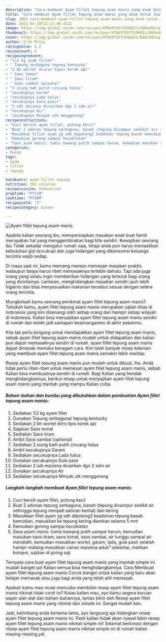 ```yaml
---
description: "Cara membuat Ayam fillet tepung asam manis yang enak Untuk Jualan"
title: "Cara membuat Ayam fillet tepung asam manis yang enak Untuk Jualan"
slug: 1063-cara-membuat-ayam-fillet-tepung-asam-manis-yang-enak-untuk-jualan
date: 2021-04-10T12:11:49.411Z
image: https://img-global.cpcdn.com/recipes/dfb69f45f359b021/680x482cq70/ayam-fillet-tepung-asam-manis-foto-resep-utama.jpg
thumbnail: https://img-global.cpcdn.com/recipes/dfb69f45f359b021/680x482cq70/ayam-fillet-tepung-asam-manis-foto-resep-utama.jpg
cover: https://img-global.cpcdn.com/recipes/dfb69f45f359b021/680x482cq70/ayam-fillet-tepung-asam-manis-foto-resep-utama.jpg
author: Erik McCoy
ratingvalue: 4.2
reviewcount: 4
recipeingredient:
- "1/2 kg ayam fillet"
- " Tepung serbaguna tepung kentucky"
- "2 bh wortel diiris tipis korek api"
- " Saos tomat"
- " Saos tiram"
- " Saos sambal optional"
- "2 siung bwh putih cincang halus"
- "secukupnya Garam"
- "secukupnya Lada halus"
- "secukupnya Gula pasir"
- "2 sdt maizena dicairkan dgn 2 sdm air"
- "secukupnya Air"
- "secukupnya Minyak utk menggoreng"
recipeinstructions:
- "Cuci bersih ayam fillet, potong kecil"
- "Buat 2 adonan tepung serbaguna, basah (tepung dicampur sedikit air sehingga tepung menjadi adonan kental) dan kering"
- "Masukkan fillet ayam yg sdh dipotong2 keadonan tepung basah kemudian, masukkan ke tepung kering diamkan selama 5 mnt"
- "Kemudian goreng sampai kecoklatan"
- "Saos asam manis: tumis bawang putih sampai harum, kemudian masukan saos tiram, saos tomat, saos sambal, air tunggu sampai air mendidih, kemudian masukkan wortel, garam, lada, gula pasir setelah hampir matang masukkan cairan maizena aduk² sebentar, matikan kompor, sajikan di piring saji"
categories:
- Resep
tags:
- ayam
- fillet
- tepung

katakunci: ayam fillet tepung 
nutrition: 162 calories
recipecuisine: Indonesian
preptime: "PT11M"
cooktime: "PT59M"
recipeyield: "3"
recipecategory: Dinner

---
```



![Ayam fillet tepung asam manis](https://img-global.cpcdn.com/recipes/dfb69f45f359b021/680x482cq70/ayam-fillet-tepung-asam-manis-foto-resep-utama.jpg)

Apabila kalian seorang ibu, mempersiapkan masakan enak buat famili merupakan hal yang menggembirakan bagi kita sendiri. Kewajiban seorang ibu Tidak sekadar mengatur rumah saja, tetapi anda pun harus memastikan kebutuhan gizi tercukupi dan juga hidangan yang dikonsumsi keluarga tercinta wajib sedap.

Di masa  saat ini, kamu memang mampu memesan masakan praktis walaupun tanpa harus ribet memasaknya terlebih dahulu. Tapi ada juga orang yang selalu ingin memberikan hidangan yang terlezat bagi orang yang dicintainya. Lantaran, menghidangkan masakan sendiri jauh lebih higienis dan bisa menyesuaikan makanan tersebut sesuai dengan selera orang tercinta. 



Mungkinkah kamu seorang penikmat ayam fillet tepung asam manis?. Tahukah kamu, ayam fillet tepung asam manis merupakan sajian khas di Indonesia yang kini disenangi oleh setiap orang dari hampir setiap wilayah di Indonesia. Kalian bisa menyajikan ayam fillet tepung asam manis sendiri di rumah dan boleh jadi santapan kesenanganmu di akhir pekanmu.

Kita tak perlu bingung untuk mendapatkan ayam fillet tepung asam manis, sebab ayam fillet tepung asam manis mudah untuk didapatkan dan kalian pun dapat memasaknya sendiri di rumah. ayam fillet tepung asam manis dapat dimasak memalui beragam cara. Kini telah banyak resep kekinian yang membuat ayam fillet tepung asam manis semakin lebih mantap.

Resep ayam fillet tepung asam manis pun mudah untuk dibuat, lho. Anda tidak perlu ribet-ribet untuk memesan ayam fillet tepung asam manis, sebab Kalian bisa membuatnya sendiri di rumah. Bagi Kalian yang hendak menghidangkannya, berikut resep untuk menyajikan ayam fillet tepung asam manis yang mantab yang mampu Kalian coba.

<!--inarticleads1-->

##### Bahan-bahan dan bumbu yang dibutuhkan dalam pembuatan Ayam fillet tepung asam manis:

1. Sediakan 1/2 kg ayam fillet
1. Gunakan  Tepung serbaguna/ tepung kentucky
1. Sediakan 2 bh wortel diiris tipis korek api
1. Siapkan  Saos tomat
1. Sediakan  Saos tiram
1. Ambil  Saos sambal (optional)
1. Sediakan 2 siung bwh putih cincang halus
1. Ambil secukupnya Garam
1. Sediakan secukupnya Lada halus
1. Gunakan secukupnya Gula pasir
1. Sediakan 2 sdt maizena dicairkan dgn 2 sdm air
1. Gunakan secukupnya Air
1. Sediakan secukupnya Minyak utk menggoreng




<!--inarticleads2-->

##### Langkah-langkah membuat Ayam fillet tepung asam manis:

1. Cuci bersih ayam fillet, potong kecil
1. Buat 2 adonan tepung serbaguna, basah (tepung dicampur sedikit air sehingga tepung menjadi adonan kental) dan kering
1. Masukkan fillet ayam yg sdh dipotong2 keadonan tepung basah kemudian, masukkan ke tepung kering diamkan selama 5 mnt
1. Kemudian goreng sampai kecoklatan
1. Saos asam manis: tumis bawang putih sampai harum, kemudian masukan saos tiram, saos tomat, saos sambal, air tunggu sampai air mendidih, kemudian masukkan wortel, garam, lada, gula pasir setelah hampir matang masukkan cairan maizena aduk² sebentar, matikan kompor, sajikan di piring saji




Ternyata cara buat ayam fillet tepung asam manis yang mantab simple ini mudah banget ya! Kalian semua bisa menghidangkannya. Cara Membuat ayam fillet tepung asam manis Cocok banget untuk kalian yang baru akan belajar memasak atau juga bagi anda yang telah ahli memasak.

Apakah kamu mau mulai mencoba membikin resep ayam fillet tepung asam manis nikmat tidak rumit ini? Kalau kalian mau, ayo kamu segera buruan siapin alat-alat dan bahan-bahannya, lantas bikin deh Resep ayam fillet tepung asam manis yang nikmat dan simple ini. Sangat mudah kan. 

Jadi, ketimbang anda berlama-lama, ayo langsung aja hidangkan resep ayam fillet tepung asam manis ini. Pasti kalian tiidak akan nyesel bikin resep ayam fillet tepung asam manis nikmat simple ini! Selamat berkreasi dengan resep ayam fillet tepung asam manis nikmat simple ini di rumah kalian masing-masing,ya!.


